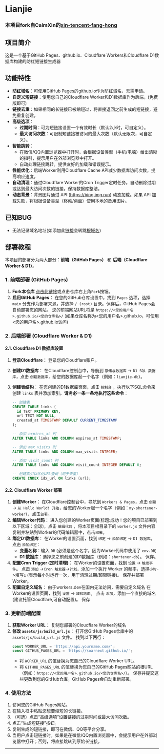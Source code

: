 # Lianjie
### 本项目fork自CalmXin的[xin-tencent-fang-hong](https://github.com/CalmXin/xin-tencent-fang-hong)
## 项目简介
这是一个基于GitHub Pages、github.io、Cloudflare Workers和Cloudflare D1数据库构建的防红短链接生成器

## 功能特性
- **防红域名**：可使用GitHub Pages的github.io作为防红域名，无需申请。
- **自定义短链接**：使用您自己的Cloudflare Worker和D1数据库作为后端。(免费版即可)
- **链接去重**：如果相同的长链接已被缩短过，将直接返回之前生成的短链接，避免重复创建。
- **高级选项**：
    - **过期时间**：可为短链接设置一个有效时长（默认2小时，可自定义）。
    - **最大访问次数**：可限制短链接被访问的最大次数（默认无限次，可自定义）。
- **智能跳转**：
    - 在微信/QQ内置浏览器中打开时，会根据设备类型（手机/电脑）给出清晰的指引，提示用户在外部浏览器中打开。
    - 自动处理链接跳转，提供友好的加载和错误提示。
- **性能优化**：后端Worker利用Cloudflare Cache API减少数据库访问次数，提高响应速度。
- **自动清理**：通过Cloudflare Worker的Cron Trigger定时任务，自动删除过期或达到最大访问次数的链接，保持数据库整洁。
- **动态背景**：背景图片通过 API (https://bing.img.run) 动态加载。如果 API 加载失败，将根据设备类型（移动/桌面）使用本地的备用图片。
## 已知BUG
- 无法记录域名地址(如添加此[链接](https://blog.yxc.us.kg/posts/hallo)会转跳[根域名](https://blog.yxc.us.kg/))
## 部署教程

本项目的部署分为两大部分：**前端（GitHub Pages）** 和 **后端（Cloudflare Worker & D1）**。

### 1. 前端部署 (GitHub Pages)
1. **Fork本仓库** [点击此链接](https://github.com/soarnext/lianjie/fork)或点击仓库右上角`Fork`按钮。
2.  **启用GitHub Pages**：
    在您的GitHub仓库设置中，找到 `Pages` 选项，选择 `main` 分支作为部署来源，并选择 `/ (root)` 目录。保存后，GitHub Pages会自动部署您的网站。
    您的前端网站URL将是 `https://<您的用户名>.github.io/<您的仓库名>/` (如果仓库名称为<您的用户名>.github.io，可使用<您的用户名>.github.io访问) 

### 2. 后端部署 (Cloudflare Worker & D1)

#### 2.1. Cloudflare D1 数据库设置

1.  **登录Cloudflare**：
    登录您的Cloudflare账户。
2.  **创建D1数据库**：
    在Cloudflare控制台中，导航到 `存储与数据库` -> `D1 SQL 数据库`，点击 `创建数据库`，给您的数据库起一个名字（例如：`lianjie-db`）。
3.  **创建表结构**：
    在您创建的D1数据库页面，点击 `控制台` ，执行以下SQL命令来创建 `links` 表并添加索引。**请务必一条一条地执行这些命令**：

    ```sql
    -- 创建表
    CREATE TABLE links (
      id TEXT PRIMARY KEY,
      url TEXT NOT NULL,
      created_at TIMESTAMP DEFAULT CURRENT_TIMESTAMP
    );

    -- 添加 expires_at 列
    ALTER TABLE links ADD COLUMN expires_at TIMESTAMP;

    -- 添加 max_visits 列
    ALTER TABLE links ADD COLUMN max_visits INTEGER;

    -- 添加 visit_count 列
    ALTER TABLE links ADD COLUMN visit_count INTEGER DEFAULT 0;

    -- 创建索引以优化URL查询（用于去重）
    CREATE INDEX idx_url ON links (url);
    ```

#### 2.2. Cloudflare Worker 部署

1.  **创建Worker**：
    在Cloudflare控制台中，导航到 `Workers & Pages`，点击 `创建` -> `从 Hello World! 开始`，给您的Worker起一个名字（例如：`my-shortener-worker`），点击`部署`。
2.  **编辑Worker代码**：
    进入您创建的Worker页面(标题:成功！您的项目已部署到以下区域：全球)，点击 `编辑代码` ，将本项目根目录下的 `worker.js` 文件内容复制并粘贴到Worker的代码编辑器中，点击`部署`。
3.  **绑定D1数据库**：
    在Worker的设置页面，找到 `绑定` -> `添加绑定` -> `D1 数据库`。
    点击 `添加绑定`：
    -   **变量名称**：输入 `DB` (必须是这个名字，因为Worker代码中使用了 `env.DB`)
    -   **D1 数据库**：选择您之前创建的D1数据库（例如：`shortener-db`）。
    保存。
4.  **配置Cron Trigger (定时清理)**：
    在Worker的设置页面，找到 `设置` -> `触发事件`。
    点击 `添加` ->`Cron 触发器`->`计划`，添加一个执行 Worker 的频率，选择`小时`->填写`1` (表示每小时运行一次，用于清理过期/超限链接)。
    保存并部署Worker。
5. **配置自定义域名**：
   由于workers.dev在国内无法访问，需要自定义域名
   在Worker的设置页面，找到 `设置` -> `域和路由`。
   点击 `添加`，添加一个直接的域名(建议托管Cloudflare,可自动配置)。
   保存 

### 3. 更新前端配置

1.  **获取Worker URL**：
    复制您部署的Cloudflare Worker的域名
2.  **修改 `assets/js/build_url.js`**：
    打开您GitHub Pages仓库中的 `assets/js/build_url.js` 文件。
    找到以下两行：
    ```javascript
    const WORKER_URL = 'https://api.yourname.com/';
    const GITHUB_PAGES_URL = 'https://soarnext.github.io/';
    ```
    -   将 `WORKER_URL` 的值替换为您自己的Cloudflare Worker URL。
    -   将 `GITHUB_PAGES_URL` 的值替换为您自己的GitHub Pages网站的根URL（例如：`https://<您的用户名>.github.io/<您的仓库名>/`）。
    保存并提交这些更改到您的GitHub仓库。GitHub Pages会自动重新部署。

### 4. 使用方法

1.  访问您的GitHub Pages网站。
2.  在输入框中粘贴您想要缩短的长链接。
3.  （可选）点击“高级选项”设置链接的过期时间或最大访问次数。
4.  点击“生成短链接”按钮。
5.  复制生成的短链接，即可在微信、QQ等平台分享。
6.  当用户点击短链接时，如果是在微信/QQ内置浏览器中，会提示用户在外部浏览器中打开；否则，将直接跳转到原始长链接。

---

